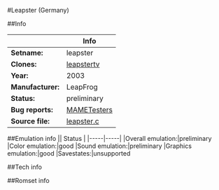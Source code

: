 #Leapster (Germany)

##Info

||Info|
|-----|-----|
|**Setname:**|leapster
|**Clones:**|[leapstertv](leapstertv.md)
|**Year:**|2003
|**Manufacturer:**|LeapFrog
|**Status:**|preliminary
|**Bug reports:**|[MAMETesters](http://mametesters.org/view_all_set.php?type=1&temporary=y&search=leapster.c)
|**Source file:**|[leapster.c](https://github.com/mamedev/mame/blob/master/src/mess/drivers/leapster.c)

##Emulation info
|| Status |
|-----|-----|
|Overall emulation:|preliminary
|Color emulation:|good
|Sound emulation:|preliminary
|Graphics emulation:|good
|Savestates:|unsupported

##Tech info

##Romset info

<!--- START OF EDITED COMMENT DO NOT TOUCH TEXT ABOVE-->
